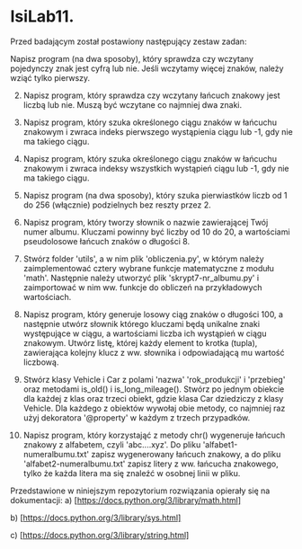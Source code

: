 # IsiLab11.
Przed badającym został postawiony następujący zestaw zadan: 

Napisz program (na dwa sposoby), który sprawdza czy wczytany pojedynczy znak jest cyfrą lub nie.
    Jeśli wczytamy więcej znaków, należy wziąć tylko pierwszy.


2. Napisz program, który sprawdza czy wczytany łańcuch znakowy jest liczbą lub nie. 
   Muszą być wczytane co najmniej dwa znaki.

   
3. Napisz program, który szuka określonego ciągu znaków w łańcuchu znakowym i zwraca indeks pierwszego wystąpienia ciągu lub -1, gdy nie ma takiego ciągu.


4. Napisz program, który szuka określonego ciągu znaków w łańcuchu znakowym i zwraca indeksy wszystkich wystąpień ciągu lub -1, gdy nie ma takiego ciągu.


5. Napisz program (na dwa sposoby), który szuka pierwiastków liczb od 1 do 256 (włącznie) podzielnych bez reszty przez 2.


6. Napisz program, który tworzy słownik o nazwie zawierającej Twój numer albumu.
   Kluczami powinny być liczby od 10 do 20, a wartościami pseudolosowe łańcuch znaków o długości 8.


7. Stwórz folder 'utils', a w nim plik 'obliczenia.py', w którym należy zaimplementować cztery wybrane funkcje matematyczne z modułu 'math'. 
   Następnie należy utworzyć plik 'skrypt7-nr_albumu.py' i zaimportować w nim ww. funkcje do obliczeń na przykładowych wartościach.
   
8. Napisz program, który generuje losowy ciąg znaków o długości 100, a następnie utwórz słownik którego kluczami będą unikalne znaki występujące w ciągu,
   a wartościami liczba ich wystąpień w ciągu znakowym. Utwórz listę, której każdy element to krotka (tupla), zawierająca kolejny klucz z ww. słownika i odpowiadającą mu wartość liczbową.

   
9. Stwórz klasy Vehicle i Car z polami 'nazwa' 'rok_produkcji' i 'przebieg' oraz metodami is_old() i is_long_mileage().
   Stwórz po jednym obiekcie dla każdej z klas oraz trzeci obiekt, gdzie klasa Car dziedziczy z klasy Vehicle.
   Dla każdego z obiektów wywołaj obie metody, co najmniej raz użyj dekoratora '@property' w każdym z trzech przypadków.
   
10. Napisz program, który korzystająć z metody chr() wygeneruje łańcuch znakowy z alfabetem, czyli 'abc....xyz'. 
    Do pliku 'alfabet1-numeralbumu.txt' zapisz wygenerowany łańcuch znakowy, a do pliku 'alfabet2-numeralbumu.txt' zapisz litery z ww. łańcucha znakowego, 
    tylko że każda litera ma się znaleźć w osobnej linii w pliku.
    
    
Przedstawione w niniejszym repozytorium rozwiązania opierały się na dokumentacji:
a) [https://docs.python.org/3/library/math.html]

b) [https://docs.python.org/3/library/sys.html]

c) [https://docs.python.org/3/library/string.html]
